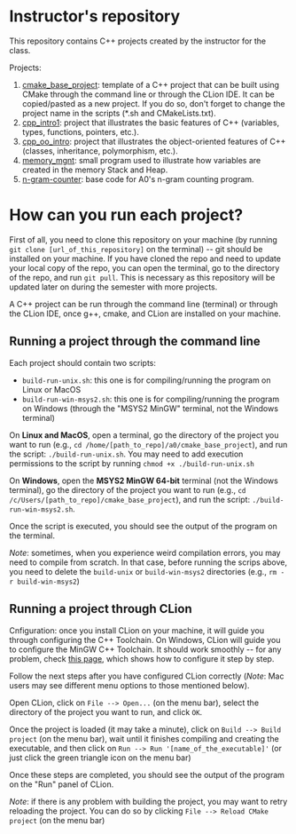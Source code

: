 # Instructor's repository

This repository contains C++ projects created by the instructor for the class.

Projects:
1. [cmake_base_project](cmake_base_project): template of a C++ project that can be built using CMake through the command line or through the CLion IDE. It can be copied/pasted as a new project. If you do so, don't forget to change the project name in the scripts (*.sh and CMakeLists.txt).
2. [cpp_intro1](cpp_intro1): project that illustrates the basic features of C++ (variables, types, functions, pointers, etc.).
3. [cpp_oo_intro](cpp_oo_intro): project that illustrates the object-oriented features of C++ (classes, inheritance, polymorphism, etc.).
4. [memory_mgnt](memory_mgnt): small program used to illustrate how variables are created in the memory Stack and Heap.
5. [n-gram-counter](n-gram-counter): base code for A0's n-gram counting program. 

# How can you run each project?

First of all, you need to clone this repository on your machine (by running `git clone [url_of_this_repository]` on the terminal) -- git should be installed on your machine. 
If you have cloned the repo and need to update your local copy of the repo, you can open the terminal, go to the directory of the repo, and run `git pull`. 
This is necessary as this repository will be updated later on during the semester with more projects.

A C++ project can be run through the command line (terminal) or through the CLion IDE, once g++, cmake, and CLion are installed on your machine.

## Running a project through the command line

Each project should contain two scripts:
* `build-run-unix.sh`: this one is for compiling/running the program on Linux or MacOS
* `build-run-win-msys2.sh`: this one is for compiling/running the program on Windows (through the "MSYS2 MinGW" terminal, not the Windows terminal)

On **Linux and MacOS**, open a terminal, go the directory of the project you want to run (e.g., `cd /home/[path_to_repo]/a0/cmake_base_project`), and run the script: `./build-run-unix.sh`. 
You may need to add execution permissions to the script by running `chmod +x ./build-run-unix.sh`

On **Windows**, open the **MSYS2 MinGW 64-bit** terminal (not the Windows terminal), go the directory of the project you want to run (e.g., `cd /c/Users/[path_to_repo]/cmake_base_project`), and run the script: `./build-run-win-msys2.sh`. 

Once the script is executed, you should see the output of the program on the terminal.

*Note*: sometimes, when you experience weird compilation errors, you may need to compile from scratch. In that case, before running the scrips above, you need to delete the `build-unix` or `build-win-msys2` directories (e.g., `rm -r build-win-msys2`)

## Running a project through CLion

Cnfiguration: once you install CLion on your machine, it will guide you through configuring the C++ Toolchain.
On Windows, CLion will guide you to configure the MinGW C++ Toolchain. It should work smoothly -- for any problem, check [this page](https://www.jetbrains.com/help/clion/quick-tutorial-on-configuring-clion-on-windows.html#MinGW), which shows how to configure it step by step.

Follow the next steps after you have configured CLion correctly (*Note*: Mac users may see different menu options to those mentioned below).

Open CLion, click on `File --> Open...` (on the menu bar), select the directory of the project you want to run, and click `OK`.

Once the project is loaded (it may take a minute), click on `Build --> Build project` (on the menu bar), wait until it finishes compiling and creating the executable, and then click on `Run --> Run '[name_of_the_executable]'` (or just click the green triangle icon on the menu bar)

Once these steps are completed, you should see the output of the program on the "Run" panel of CLion.

*Note*: if there is any problem with building the project, you may want to retry reloading the project. You can do so by clicking `File --> Reload CMake project` (on the menu bar)
